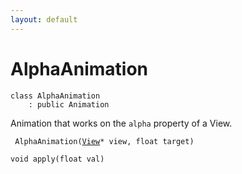 ```yaml
---
layout: default
---
```


# AlphaAnimation

```
class AlphaAnimation
    : public Animation
```


Animation that works on the `alpha` property of a View.     

    
` AlphaAnimation(`[`View`](/ref/views/View)`* view, float target)`<br>

`void apply(float val)`<br>


